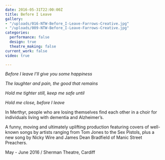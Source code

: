 ```yaml
---
date: 2016-05-31T22:00:00Z
title: Before I Leave
gallery:
- "/uploads/016-NTW-Before_I-Leave-Farrows-Creative.jpg"
- "/uploads/009-NTW-Before_I-Leave-Farrows-Creative.jpg"
categories:
  performance: false
  design: true
  theatre_making: false
current_work: false
video: true

---
```

_Before I leave I’ll give you some happiness_

_The laughter and pain, the good that remains_

_Hold me tighter still, keep me safe until_

_Hold me close, before I leave_

In Merthyr, people who are losing themselves find each other in a choir for individuals living with dementia and Alzheimer’s.

A funny, moving and ultimately uplifting production featuring covers of well-known songs by artists ranging from Tom Jones to the Sex Pistols, plus a new song by Nicky Wire and James Dean Bradfield of Manic Street Preachers.

May - June 2016 / Sherman Theatre, Cardiff